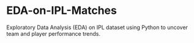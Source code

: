 # EDA-on-IPL-Matches
Exploratory Data Analysis (EDA) on IPL dataset using Python to uncover team and player performance trends.

